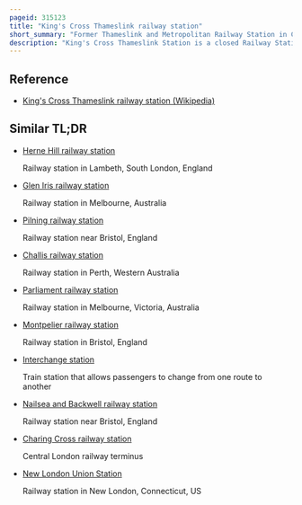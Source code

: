 ```yaml
---
pageid: 315123
title: "King's Cross Thameslink railway station"
short_summary: "Former Thameslink and Metropolitan Railway Station in Central London"
description: "King's Cross Thameslink Station is a closed Railway Station in central London england. It is situated on Pentonville Road around 250 Metres east of king's Cross Mainline Station. At the Time of Closure in 2007 it was served by Thameslink Trains and managed by first Capital Connect. Services were moved to a new Station under St Pancras."
---
```


## Reference

- [King's Cross Thameslink railway station (Wikipedia)](https://en.wikipedia.org/?curid=315123)

## Similar TL;DR

- [Herne Hill railway station](/tldr/en/herne-hill-railway-station)

  Railway station in Lambeth, South London, England

- [Glen Iris railway station](/tldr/en/glen-iris-railway-station)

  Railway station in Melbourne, Australia

- [Pilning railway station](/tldr/en/pilning-railway-station)

  Railway station near Bristol, England

- [Challis railway station](/tldr/en/challis-railway-station)

  Railway station in Perth, Western Australia

- [Parliament railway station](/tldr/en/parliament-railway-station)

  Railway station in Melbourne, Victoria, Australia

- [Montpelier railway station](/tldr/en/montpelier-railway-station)

  Railway station in Bristol, England

- [Interchange station](/tldr/en/interchange-station)

  Train station that allows passengers to change from one route to another

- [Nailsea and Backwell railway station](/tldr/en/nailsea-and-backwell-railway-station)

  Railway station near Bristol, England

- [Charing Cross railway station](/tldr/en/charing-cross-railway-station)

  Central London railway terminus

- [New London Union Station](/tldr/en/new-london-union-station)

  Railway station in New London, Connecticut, US
